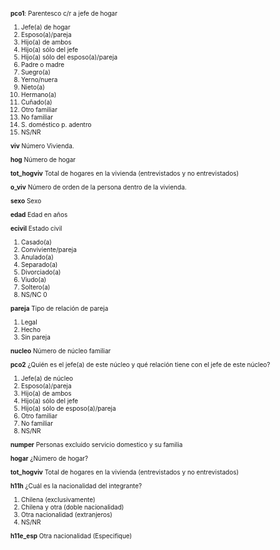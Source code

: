 <font size="0.5">

**pco1**: Parentesco c/r a jefe de hogar

1. Jefe(a) de hogar
2. Esposo(a)/pareja
3. Hijo(a) de ambos
4. Hijo(a) sólo del jefe
5. Hijo(a) sólo del esposo(a)/pareja
6. Padre o madre
7. Suegro(a)
8. Yerno/nuera
9. Nieto(a)
10. Hermano(a)
11. Cuñado(a)
12. Otro familiar
13. No familiar
14. S. doméstico p. adentro
99. NS/NR

**viv** Número Vivienda.

**hog** Número de hogar

**tot_hogviv** Total de hogares en la vivienda (entrevistados y no entrevistados)

**o_viv** Número de orden de la persona dentro de la vivienda.

**sexo** Sexo

**edad** Edad en años

**ecivil** Estado civil

1. Casado(a)
2. Conviviente/pareja
3. Anulado(a)
4. Separado(a)
5. Divorciado(a)
6. Viudo(a)
7. Soltero(a)
9. NS/NC 0

**pareja** Tipo de relación de pareja

1. Legal
2. Hecho
7. Sin pareja

**nucleo** Número de núcleo familiar

**pco2** ¿Quién es el jefe(a) de este núcleo y qué relación tiene con el jefe de este núcleo?

1. Jefe(a) de núcleo
2. Esposo(a)/pareja
3. Hijo(a) de ambos
4. Hijo(a) sólo del jefe
5. Hijo(a) sólo de esposo(a)/pareja
12. Otro familiar
13. No familiar
99. NS/NR

**numper** Personas excluido servicio domestico y su familia

**hogar** ¿Número de hogar?

**tot_hogviv** Total de hogares en la vivienda (entrevistados y no entrevistados)

**h11h** ¿Cuál es la nacionalidad del integrante?

1. Chilena (exclusivamente)
2. Chilena y otra (doble nacionalidad)
3. Otra nacionalidad (extranjeros)
9. NS/NR

**h11e_esp** Otra nacionalidad (Especifique)

</font>

